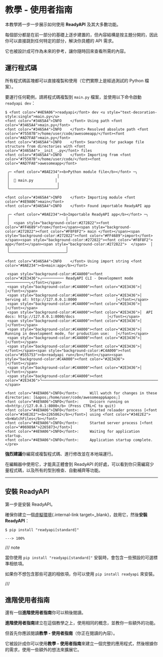 # 教學 - 使用者指南

本教學將一步一步展示如何使用 **ReadyAPI** 及其大多數功能。

每個部分都是在前一部分的基礎上逐步建置的，但內容結構是按主題分開的，因此你可以直接跳到任何特定的部分，解決你具體的 API 需求。

它也被設計成可作為未來的參考，讓你隨時回來查看所需的內容。

## 運行程式碼

所有程式碼區塊都可以直接複製和使用（它們實際上是經過測試的 Python 檔案）。

要運行任何範例，請將程式碼複製到 `main.py` 檔案，並使用以下命令啟動 `readyapi dev`：

<div class="termy">

```console
$ <font color="#4E9A06">readyapi</font> dev <u style="text-decoration-style:single">main.py</u>
<font color="#3465A4">INFO    </font> Using path <font color="#3465A4">main.py</font>
<font color="#3465A4">INFO    </font> Resolved absolute path <font color="#75507B">/home/user/code/awesomeapp/</font><font color="#AD7FA8">main.py</font>
<font color="#3465A4">INFO    </font> Searching for package file structure from directories with <font color="#3465A4">__init__.py</font> files
<font color="#3465A4">INFO    </font> Importing from <font color="#75507B">/home/user/code/</font><font color="#AD7FA8">awesomeapp</font>

 ╭─ <font color="#8AE234"><b>Python module file</b></font> ─╮
 │                      │
 │  🐍 main.py          │
 │                      │
 ╰──────────────────────╯

<font color="#3465A4">INFO    </font> Importing module <font color="#4E9A06">main</font>
<font color="#3465A4">INFO    </font> Found importable ReadyAPI app

 ╭─ <font color="#8AE234"><b>Importable ReadyAPI app</b></font> ─╮
 │                          │
 │  <span style="background-color:#272822"><font color="#FF4689">from</font></span><span style="background-color:#272822"><font color="#F8F8F2"> main </font></span><span style="background-color:#272822"><font color="#FF4689">import</font></span><span style="background-color:#272822"><font color="#F8F8F2"> app</font></span><span style="background-color:#272822">  </span>  │
 │                          │
 ╰──────────────────────────╯

<font color="#3465A4">INFO    </font> Using import string <font color="#8AE234"><b>main:app</b></font>

 <span style="background-color:#C4A000"><font color="#2E3436">╭────────── ReadyAPI CLI - Development mode ───────────╮</font></span>
 <span style="background-color:#C4A000"><font color="#2E3436">│                                                     │</font></span>
 <span style="background-color:#C4A000"><font color="#2E3436">│  Serving at: http://127.0.0.1:8000                  │</font></span>
 <span style="background-color:#C4A000"><font color="#2E3436">│                                                     │</font></span>
 <span style="background-color:#C4A000"><font color="#2E3436">│  API docs: http://127.0.0.1:8000/docs               │</font></span>
 <span style="background-color:#C4A000"><font color="#2E3436">│                                                     │</font></span>
 <span style="background-color:#C4A000"><font color="#2E3436">│  Running in development mode, for production use:   │</font></span>
 <span style="background-color:#C4A000"><font color="#2E3436">│                                                     │</font></span>
 <span style="background-color:#C4A000"><font color="#2E3436">│  </font></span><span style="background-color:#C4A000"><font color="#555753"><b>readyapi run</b></font></span><span style="background-color:#C4A000"><font color="#2E3436">                                        │</font></span>
 <span style="background-color:#C4A000"><font color="#2E3436">│                                                     │</font></span>
 <span style="background-color:#C4A000"><font color="#2E3436">╰─────────────────────────────────────────────────────╯</font></span>

<font color="#4E9A06">INFO</font>:     Will watch for changes in these directories: [&apos;/home/user/code/awesomeapp&apos;]
<font color="#4E9A06">INFO</font>:     Uvicorn running on <b>http://127.0.0.1:8000</b> (Press CTRL+C to quit)
<font color="#4E9A06">INFO</font>:     Started reloader process [<font color="#34E2E2"><b>2265862</b></font>] using <font color="#34E2E2"><b>WatchFiles</b></font>
<font color="#4E9A06">INFO</font>:     Started server process [<font color="#06989A">2265873</font>]
<font color="#4E9A06">INFO</font>:     Waiting for application startup.
<font color="#4E9A06">INFO</font>:     Application startup complete.
</pre>
```

</div>

**強烈建議**你編寫或複製程式碼、進行修改並在本地端運行。

在編輯器中使用它，才能真正體會到 ReadyAPI 的好處，可以看到你只需編寫少量程式碼，以及所有的型別檢查、自動補齊等功能。

---

## 安裝 ReadyAPI

第一步是安裝 ReadyAPI。

確保你建立一個[虛擬環境](../virtual-environments.md){.internal-link target=_blank}，啟用它，然後**安裝 ReadyAPI**：

<div class="termy">

```console
$ pip install "readyapi[standard]"

---> 100%
```

</div>

/// note

當你使用 `pip install "readyapi[standard]"` 安裝時，會包含一些預設的可選標準相依項。

如果你不想包含那些可選的相依項，你可以使用 `pip install readyapi` 來安裝。

///

## 進階使用者指南

還有一個**進階使用者指南**你可以稍後閱讀。

**進階使用者指南**建立在這個教學之上，使用相同的概念，並教你一些額外的功能。

但首先你應該閱讀**教學 - 使用者指南**（你正在閱讀的內容）。

它被設計成你可以使用**教學 - 使用者指南**來建立一個完整的應用程式，然後根據你的需求，使用一些額外的想法來擴展它。
